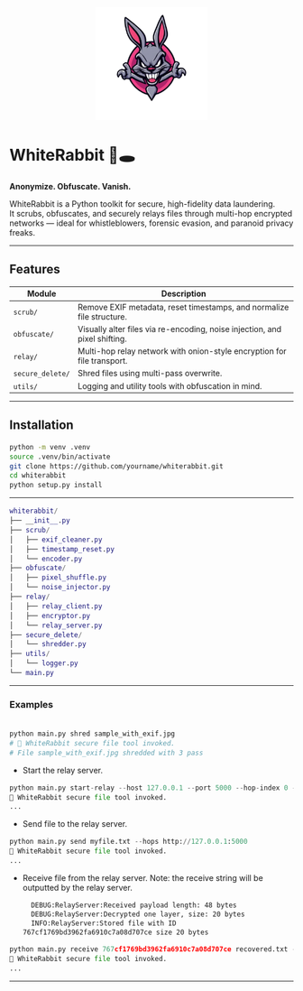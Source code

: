<p align="center">
  <img src="docs/logo.png" alt="WhiteRabbit Logo" width="200"/>
</p>

# WhiteRabbit 🐇🕳️  
**Anonymize. Obfuscate. Vanish.**

WhiteRabbit is a Python toolkit for secure, high-fidelity data laundering.  
It scrubs, obfuscates, and securely relays files through multi-hop encrypted networks — ideal for whistleblowers, forensic evasion, and paranoid privacy freaks.

---

## Features

| Module | Description |
|--------|-------------|
| `scrub/` | Remove EXIF metadata, reset timestamps, and normalize file structure. |
| `obfuscate/` | Visually alter files via re-encoding, noise injection, and pixel shifting. |
| `relay/` | Multi-hop relay network with onion-style encryption for file transport. |
| `secure_delete/` | Shred files using multi-pass overwrite. |
| `utils/` | Logging and utility tools with obfuscation in mind. |

---

## Installation

```bash
python -m venv .venv
source .venv/bin/activate
git clone https://github.com/yourname/whiterabbit.git
cd whiterabbit
python setup.py install
```

---

```g
whiterabbit/
├── __init__.py
├── scrub/
│   ├── exif_cleaner.py
│   ├── timestamp_reset.py
│   └── encoder.py
├── obfuscate/
│   ├── pixel_shuffle.py
│   └── noise_injector.py
├── relay/
│   ├── relay_client.py
│   ├── encryptor.py
│   └── relay_server.py
├── secure_delete/
│   └── shredder.py
├── utils/
│   └── logger.py
└── main.py

```

---

### Examples

```python

python main.py shred sample_with_exif.jpg
# 🐇 WhiteRabbit secure file tool invoked.
# File sample_with_exif.jpg shredded with 3 pass
```

- Start the relay server.

```python
python main.py start-relay --host 127.0.0.1 --port 5000 --hop-index 0 --total-hops 1
🐇 WhiteRabbit secure file tool invoked.
...
```

- Send file to the relay server.

```python
python main.py send myfile.txt --hops http://127.0.0.1:5000
🐇 WhiteRabbit secure file tool invoked.
...
```

- Receive file from the relay server.
        Note: the receive string will be outputted by the relay server.
        
        DEBUG:RelayServer:Received payload length: 48 bytes
        DEBUG:RelayServer:Decrypted one layer, size: 20 bytes
        INFO:RelayServer:Stored file with ID 767cf1769bd3962fa6910c7a08d707ce size 20 bytes


```python
python main.py receive 767cf1769bd3962fa6910c7a08d707ce recovered.txt --hops http://127.0.0.1:5000
🐇 WhiteRabbit secure file tool invoked.
...
```

---
